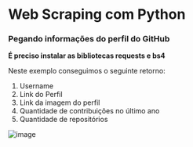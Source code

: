 <h1>Web Scraping com Python</h1>
<h3>Pegando informações do perfil do GitHub</h3>
<p><strong>É preciso instalar as bibliotecas requests e bs4</strong></p>
<p>Neste exemplo conseguimos o seguinte retorno:</p>
<ol>
  <li>Username</li>
  <li>Link do Perfil</li>
  <li>Link da imagem do perfil</li>
  <li>Quantidade de contribuições no último ano</li>
  <li>Quantidade de repositórios</li>
</ol>

![image](https://github.com/jonasnunees/Web_Scraping_Python/assets/151948400/49eaca4e-3a1c-4757-be46-eb55589f5192)
